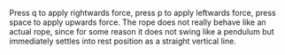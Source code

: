 Press q to apply rightwards force, press p to apply leftwards force, press space to apply upwards force.
The rope does not really behave like an actual rope, since for some reason it does not swing like a pendulum but immediately settles into rest position as a straight vertical line.

